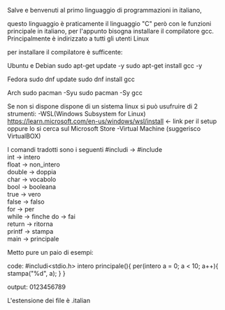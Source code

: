 Salve e benvenuti al primo linguaggio di programmazioni in italiano,

questo linguaggio è praticamente il linguaggio "C" però con le funzioni principale in italiano, per l'appunto bisogna installare il compilatore gcc.
Principalmente è indirizzato a tutti gli utenti Linux

per installare il compilatore è sufficente:

Ubuntu e Debian
sudo apt-get update -y
sudo apt-get install gcc -y
  
Fedora
sudo dnf update
sudo dnf install gcc

Arch
sudo pacman -Syu
sudo pacman -Sy gcc

Se non si dispone dispone di un sistema linux si può usufruire di 2 strumenti:
-WSL(Windows Subsystem for Linux) https://learn.microsoft.com/en-us/windows/wsl/install <- link per il setup oppure lo si cerca sul Microsoft Store
-Virtual Machine (suggerisco VirtualBOX)

I comandi tradotti sono i seguenti
#includi -> #include	
int -> intero	
float -> non_intero		
double -> doppia		
char -> vocabolo		
bool -> booleana		
true -> vero	
false -> falso	
for -> per	
while -> finche	
do -> fai	
return -> ritorna	
printf -> stampa	
main -> principale	

Metto pure un paio di esempi:

  code:
    #includi<stdio.h>
    intero principale(){
      per(intero a = 0; a < 10; a++){
        stampa("%d", a);
      }
    }
    
  output:
    0123456789

L'estensione dei file è .italian
